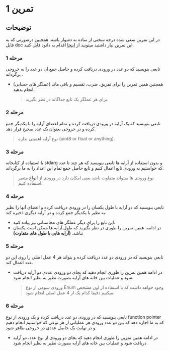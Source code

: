 # تمرین 1

## توضیحات
در این تمرین سعی شده درجه سختی از ساده به دشوار باشه.
همچنین درصورتی که به فایل doc این تمرین نیاز داشتید میتونید از [اینجا](https://github.com/hamsaco/Embedded-C-Questions/raw/main/Questions/quiz-1/readme.rtl.docx) اقدام به دانود فایل کنید.

### مرحله 1
تابعی بنویسید که دو عدد در ورودی دریافت کرده و حاصل جمع آن دو عدد را به خروجی برگرداند .
- همچنین همین تمرین را برای تفریق، ضرب، تقسیم و باقی ماند (عملگر های حسابی) انجام بدهید.
	> برای هر عملگر یک تابع جداگانه در نظر بگیرید.

### مرحله 2
تابعی بنویسید که یک آرایه در ورودی دریافت کرده و تمام اعضای آرایه را با یکدیگر جمع کرده و در خروجی بعنوان یک عدد صحیح قرار دهد.
> نوع آرایه اهمیتی نداره (uint8 or float or anything).

### مرحله 3
با استفاده از کتابخانه stdarg و بدون استفاده از آرایه ها تابعی بنویسید که هر چند تا عدد که خواستیم به ورودی تابع اعمال کنیم و تابع حاصل جمع تمام این اعداد را به ما برگرداند.
> نوع ورودی ها میتواند متفاوت باشد یعنی امکان دارد در ورودی از **انواع** متغیر استفاده کنیم.

### مرحله 4
تابعی بنویسید که دو آرایه با طول یکسان را در ورودی دریافت کرده و اعضای آنها را نظیر به نظیر با یکدیگر جمع کرده و در آرایه دیگری ذخیره کند.
- این تابع را برای دیگر عملگر های محاسباتی نیز پیاده کنید.
-  در ادامه، همین تمرین را طوری در نظر بگیرید که طول آرایه ها ممکن است یکسان نباشد. **(آرایه هایی با طول های متفاوت)**

### مرحله 5
تابعی بنویسید که در ورودی دو عدد دریافت کرده و بتواند هر 4 عمل اصلی را روی این دو عدد اعمال کند.
- در ادامه همین تمرین را طوری انجام دهید که بجای دو ورودی عددی دو آرایه دریافت شود و عملیات بین خانه های آرایه بصورت نظیر به نظیر انجام شود.
	> ورودی سومی از نوع Enum وجود خواهد داشت که با استفاده از اون مشخص میکنیم دقیقا کدام یک از 4 عمل اصلی انجام شود.
   
### مرحله 6
تابعی بنویسید که در ورودی دو عدد دریافت کرده و یک ورودی از نوع function pointer که به ما اجازه دهد که بین دو عدد ورودی هر عملیاتی از هر نوعی که خواستیم انجام دهیم و در نهایت یک حاصل عددی در خروجی ظاهر شود. 
- در ادامه همین تمرین را طوری انجام دهید که بجای دو ورودی از نوع عدد، دو آرایه دریافت شود و عملیات بین خانه های آرایه بصورت نظیر به نظیر انجام شود 

   
